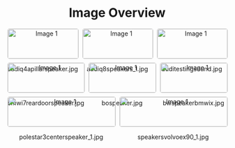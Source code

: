 <h1 style ="text-align: center;"> Image Overview </h1>
<div style="display: flex; flex-wrap: wrap; gap: 10px; justify-content: center;">
<div style="flex: 1 1 calc(33.333% - 20px); max-width: 300px; text-align: center;">
<img src="https://media.evkx.net/multimedia/technology/infotainment/audiosystem/audiq4apillarspeaker_xst.jpg" alt="Image 1" style="width: 100%; border: 1px solid #ddd; border-radius: 5px;">
<p>audiq4apillarspeaker.jpg</p>
</div>
<div style="flex: 1 1 calc(33.333% - 20px); max-width: 300px; text-align: center;">
<img src="https://media.evkx.net/multimedia/technology/infotainment/audiosystem/audiq8speakers_1_xst.jpg" alt="Image 1" style="width: 100%; border: 1px solid #ddd; border-radius: 5px;">
<p>audiq8speakers_1.jpg</p>
</div>
<div style="flex: 1 1 calc(33.333% - 20px); max-width: 300px; text-align: center;">
<img src="https://media.evkx.net/multimedia/technology/infotainment/audiosystem/auditestingsound_xst.jpg" alt="Image 1" style="width: 100%; border: 1px solid #ddd; border-radius: 5px;">
<p>auditestingsound.jpg</p>
</div>
<div style="flex: 1 1 calc(33.333% - 20px); max-width: 300px; text-align: center;">
<img src="https://media.evkx.net/multimedia/technology/infotainment/audiosystem/bmwi7reardoorspeaker_xst.jpg" alt="Image 1" style="width: 100%; border: 1px solid #ddd; border-radius: 5px;">
<p>bmwi7reardoorspeaker.jpg</p>
</div>
<div style="flex: 1 1 calc(33.333% - 20px); max-width: 300px; text-align: center;">
<img src="https://media.evkx.net/multimedia/technology/infotainment/audiosystem/bospeaker_xst.jpg" alt="Image 1" style="width: 100%; border: 1px solid #ddd; border-radius: 5px;">
<p>bospeaker.jpg</p>
</div>
<div style="flex: 1 1 calc(33.333% - 20px); max-width: 300px; text-align: center;">
<img src="https://media.evkx.net/multimedia/technology/infotainment/audiosystem/bwspeakerbmwix_xst.jpg" alt="Image 1" style="width: 100%; border: 1px solid #ddd; border-radius: 5px;">
<p>bwspeakerbmwix.jpg</p>
</div>
<div style="flex: 1 1 calc(33.333% - 20px); max-width: 300px; text-align: center;">
<img src="https://media.evkx.net/multimedia/technology/infotainment/audiosystem/polestar3centerspeaker_1_xst.jpg" alt="Image 1" style="width: 100%; border: 1px solid #ddd; border-radius: 5px;">
<p>polestar3centerspeaker_1.jpg</p>
</div>
<div style="flex: 1 1 calc(33.333% - 20px); max-width: 300px; text-align: center;">
<img src="https://media.evkx.net/multimedia/technology/infotainment/audiosystem/speakersvolvoex90_1_xst.jpg" alt="Image 1" style="width: 100%; border: 1px solid #ddd; border-radius: 5px;">
<p>speakersvolvoex90_1.jpg</p>
</div>
</div>
